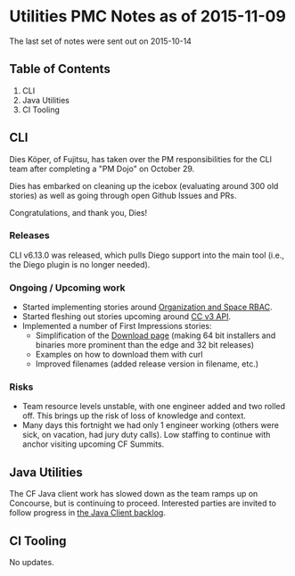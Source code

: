 # Utilities PMC Notes as of 2015-11-09

The last set of notes were sent out on 2015-10-14


## Table of Contents

1. CLI
2. Java Utilities
3. CI Tooling


## CLI

Dies Köper, of Fujitsu, has taken over the PM responsibilities for the CLI team after completing a "PM Dojo" on October 29.

Dies has embarked on cleaning up the icebox (evaluating around 300 old stories) as well as going through open Github Issues and PRs.

Congratulations, and thank you, Dies!


### Releases

CLI v6.13.0 was released, which pulls Diego support into the main tool (i.e., the Diego plugin is no longer needed).


### Ongoing / Upcoming work

* Started implementing stories around [Organization and Space RBAC](https://www.pivotaltracker.com/epic/show/1991856).
* Started fleshing out stories upcoming around [CC v3 API](https://www.pivotaltracker.com/epic/show/2088038).
* Implemented a number of First Impressions stories:
  - Simplification of the [Download page](https://github.com/cloudfoundry/cli#downloads) (making 64 bit installers and binaries more prominent than the edge and 32 bit releases)
  - Examples on how to download them with curl
  - Improved filenames (added release version in filename, etc.)


### Risks

* Team resource levels unstable, with one engineer added and two rolled off. This brings up the risk of loss of knowledge and context.
* Many days this fortnight we had only 1 engineer working (others were sick, on vacation, had jury duty calls). Low staffing to continue with anchor visiting upcoming CF Summits.



## Java Utilities

The CF Java client work has slowed down as the team ramps up on Concourse, but is continuing to proceed. Interested parties are invited to follow progress in [the Java Client backlog][jcbacklog].

  [jcbacklog]: https://www.pivotaltracker.com/n/projects/816799


## CI Tooling

No updates.
